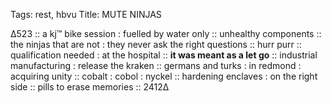 Tags: rest, hbvu
Title: MUTE NINJAS
  
∆523 :: a kj™ bike session : fuelled by water only :: unhealthy components :: the ninjas that are not : they never ask the right questions :: hurr purr :: qualification needed : at the hospital :: **it was meant as a let go** :: industrial manufacturing : release the kraken :: germans and turks : in redmond : acquiring unity :: cobalt : cobol : nyckel :: hardening enclaves : on the right side :: pills to erase memories :: 2412∆